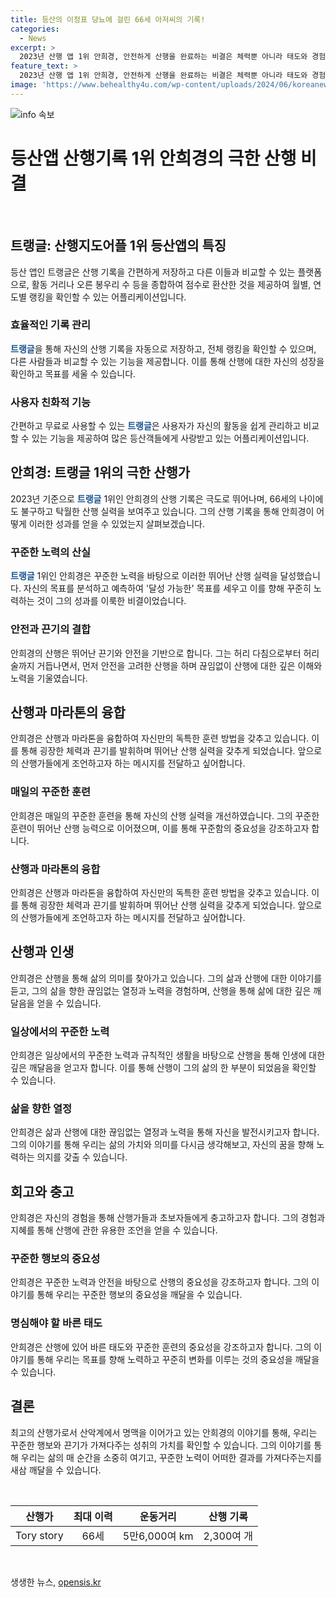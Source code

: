 ```yaml
---
title: 등산의 이정표 당뇨에 걸린 66세 아저씨의 기록!
categories:
  - News
excerpt: >
  2023년 산행 앱 1위 안희경, 안전하게 산행을 완료하는 비결은 체력뿐 아니라 태도와 경험. 피지컬100에서와 같이 산지컬 인물들을 만나볼 예정. 안희경의 산행 기록은 놀라울 정도로 높아, 이를 위한 비결이 밝혀졌다. 최다 등정 등산자가 되기 위해 꾸준한 노력, 안전한 산행을 위해 꾸준함을 중요시하는 조언도 함께 전해진다. 
feature_text: >
  2023년 산행 앱 1위 안희경, 안전하게 산행을 완료하는 비결은 체력뿐 아니라 태도와 경험. 피지컬100에서와 같이 산지컬 인물들을 만나볼 예정. 안희경의 산행 기록은 놀라울 정도로 높아, 이를 위한 비결이 밝혀졌다. 최다 등정 등산자가 되기 위해 꾸준한 노력, 안전한 산행을 위해 꾸준함을 중요시하는 조언도 함께 전해진다. 
image: 'https://www.behealthy4u.com/wp-content/uploads/2024/06/koreanews.jpg'
---
```


<p><img src="https://www.behealthy4u.com/wp-content/uploads/2024/06/koreanews.jpg" alt="info 속보" /></p>

<h1>등산앱 산행기록 1위 안희경의 극한 산행 비결</h1>

<p data-ke-size="size16">&nbsp;</p>

<h2>트랭글: 산행지도어플 1위 등산앱의 특징</h2>

<p>등산 앱인 트랭글은 산행 기록을 간편하게 저장하고 다른 이들과 비교할 수 있는 플랫폼으로, 활동 거리나 오른 봉우리 수 등을 종합하여 점수로 환산한 것을 제공하여 월별, 연도별 랭킹을 확인할 수 있는 어플리케이션입니다.</p>

<h3>효율적인 기록 관리</h3>

<p><b><span style="color: #1a5490;">트랭글</span></b>을 통해 자신의 산행 기록을 자동으로 저장하고, 전체 랭킹을 확인할 수 있으며, 다른 사람들과 비교할 수 있는 기능을 제공합니다. 이를 통해 산행에 대한 자신의 성장을 확인하고 목표를 세울 수 있습니다.</p>

<h3>사용자 친화적 기능</h3>

<p>간편하고 무료로 사용할 수 있는 <b><span style="color: #1a5490;">트랭글</span></b>은 사용자가 자신의 활동을 쉽게 관리하고 비교할 수 있는 기능을 제공하여 많은 등산객들에게 사랑받고 있는 어플리케이션입니다.</p>

<h2>안희경: 트랭글 1위의 극한 산행가</h2>

<p>2023년 기준으로 <b><span style="color: #1a5490;">트랭글</span></b> 1위인 안희경의 산행 기록은 극도로 뛰어나며, 66세의 나이에도 불구하고 탁월한 산행 실력을 보여주고 있습니다. 그의 산행 기록을 통해 안희경이 어떻게 이러한 성과를 얻을 수 있었는지 살펴보겠습니다.</p>

<h3>꾸준한 노력의 산실</h3>

<p><b><span style="color: #1a5490;">트랭글</span></b> 1위인 안희경은 꾸준한 노력을 바탕으로 이러한 뛰어난 산행 실력을 달성했습니다. 자신의 목표를 분석하고 예측하여 '달성 가능한' 목표를 세우고 이를 향해 꾸준히 노력하는 것이 그의 성과를 이룩한 비결이었습니다.</p>

<h3>안전과 끈기의 결합</h3>

<p>안희경의 산행은 뛰어난 끈기와 안전을 기반으로 합니다. 그는 허리 다침으로부터 허리술까지 거듭나면서, 먼저 안전을 고려한 산행을 하며 끊임없이 산행에 대한 깊은 이해와 노력을 기울였습니다.</p>

<h2>산행과 마라톤의 융합</h2>

<p>안희경은 산행과 마라톤을 융합하여 자신만의 독특한 훈련 방법을 갖추고 있습니다. 이를 통해 굉장한 체력과 끈기를 발휘하며 뛰어난 산행 실력을 갖추게 되었습니다. 앞으로의 산행가들에게 조언하고자 하는 메시지를 전달하고 싶어합니다.</p>

<h3>매일의 꾸준한 훈련</h3>

<p>안희경은 매일의 꾸준한 훈련을 통해 자신의 산행 실력을 개선하였습니다. 그의 꾸준한 훈련이 뛰어난 산행 능력으로 이어졌으며, 이를 통해 꾸준함의 중요성을 강조하고자 합니다.</p>

<h3>산행과 마라톤의 융합</h3>

<p>안희경은 산행과 마라톤을 융합하여 자신만의 독특한 훈련 방법을 갖추고 있습니다. 이를 통해 굉장한 체력과 끈기를 발휘하며 뛰어난 산행 실력을 갖추게 되었습니다. 앞으로의 산행가들에게 조언하고자 하는 메시지를 전달하고 싶어합니다.</p>

<h2>산행과 인생</h2>

<p>안희경은 산행을 통해 삶의 의미를 찾아가고 있습니다. 그의 삶과 산행에 대한 이야기를 듣고, 그의 삶을 향한 끊임없는 열정과 노력을 경험하며, 산행을 통해 삶에 대한 깊은 깨달음을 얻을 수 있습니다.</p>

<h3>일상에서의 꾸준한 노력</h3>

<p>안희경은 일상에서의 꾸준한 노력과 규칙적인 생활을 바탕으로 산행을 통해 인생에 대한 깊은 깨달음을 얻고자 합니다. 이를 통해 산행이 그의 삶의 한 부분이 되었음을 확인할 수 있습니다.</p>

<h3>삶을 향한 열정</h3>

<p>안희경은 삶과 산행에 대한 끊임없는 열정과 노력을 통해 자신을 발전시키고자 합니다. 그의 이야기를 통해 우리는 삶의 가치와 의미를 다시금 생각해보고, 자신의 꿈을 향해 노력하는 의지를 갖출 수 있습니다.</p>

<h2>회고와 충고</h2>

<p>안희경은 자신의 경험을 통해 산행가들과 초보자들에게 충고하고자 합니다. 그의 경험과 지혜를 통해 산행에 관한 유용한 조언을 얻을 수 있습니다.</p>

<h3>꾸준한 행보의 중요성</h3>

<p>안희경은 꾸준한 노력과 안전을 바탕으로 산행의 중요성을 강조하고자 합니다. 그의 이야기를 통해 우리는 꾸준한 행보의 중요성을 깨달을 수 있습니다.</p>

<h3>명심해야 할 바른 태도</h3>

<p>안희경은 산행에 있어 바른 태도와 꾸준한 훈련의 중요성을 강조하고자 합니다. 그의 이야기를 통해 우리는 목표를 향해 노력하고 꾸준히 변화를 이루는 것의 중요성을 깨달을 수 있습니다.</p>

<h2>결론</h2>

<p>최고의 산행가로서 산악계에서 명맥을 이어가고 있는 안희경의 이야기를 통해, 우리는 꾸준한 행보와 끈기가 가져다주는 성취의 가치를 확인할 수 있습니다. 그의 이야기를 통해 우리는 삶의 매 순간을 소중히 여기고, 꾸준한 노력이 어떠한 결과를 가져다주는지를 새삼 깨달을 수 있습니다.</p>

<p data-ke-size="size16">&nbsp;</p>

<table>
<thead>
<tr>
<th style="text-align: center;">산행가</th>
<th style="text-align: center;">최대 이력</th>
<th style="text-align: center;">운동거리</th>
<th style="text-align: center;">산행 기록</th>
</tr>
</thead>
<tbody>
<tr>
<td style="text-align: center;">Tory story</td>
<td style="text-align: center;">66세</td>
<td style="text-align: center;">5만6,000여 km</td>
<td style="text-align: center;">2,300여 개</td>
</tr>
</tbody>
</table>

<p data-ke-size="size16">&nbsp;</p>
생생한 뉴스, <a href="https://opensis.kr" rel="dofollow">opensis.kr</a>


